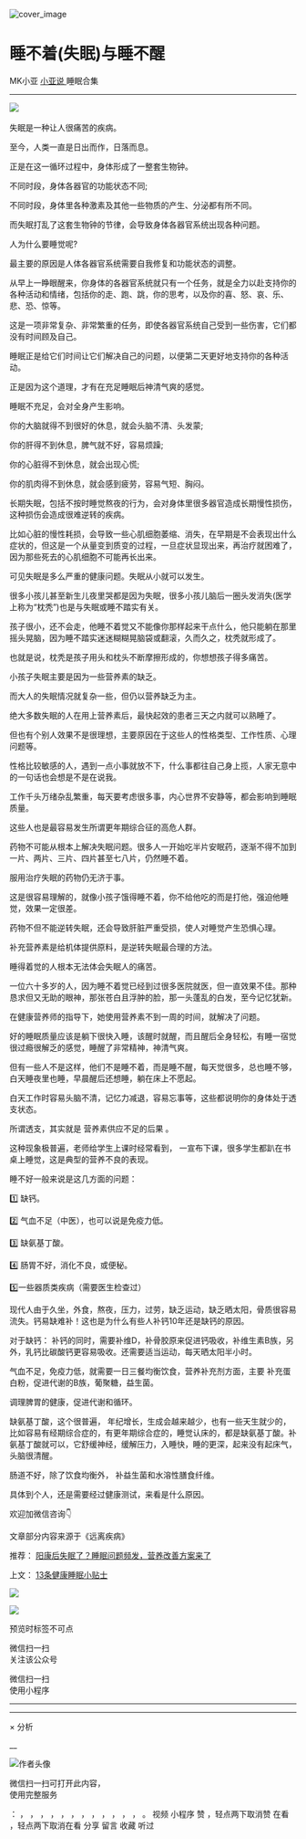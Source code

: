 ![cover_image](https://mmbiz.qpic.cn/mmbiz_jpg/A8SKDch4cJENKny2yGcenrT4NsJibNeJf1dMTRvgq3PTw89wk6b2PJL1sG63pVXcVuwHs7v4AnNH40NtLUl7QJQ/0?wx_fmt=jpeg)

#  睡不着(失眠)与睡不醒

MK小亚  [ 小亚说 ](https://mp.weixin.qq.com/mp/appmsgalbum?__biz=MzUxNDAwNTk0MQ==&action=getalbum&album_id=3089642634027024384#wechat_redirect) 睡眠合集

__ _ _ _ _

![](https://mmbiz.qpic.cn/mmbiz_jpg/A8SKDch4cJENKny2yGcenrT4NsJibNeJfEVLU9bAg7aaIUUHUT5PuE8Acz8lIGx6nxrpS4q9riczf4Ro18sGsmDQ/640?wx_fmt=jpeg)
​

  
失眠是一种让人很痛苦的疾病。

  

至今，人类一直是日出而作，日落而息。

  

正是在这一循环过程中，身体形成了一整套生物钟。

  

不同时段，身体各器官的功能状态不同;

不同时段，身体里各种激素及其他一些物质的产生、分泌都有所不同。

  

而失眠打乱了这套生物钟的节律，会导致身体各器官系统出现各种问题。

  
人为什么要睡觉呢?

  

最主要的原因是人体各器官系统需要自我修复和功能状态的调整。

  

从早上一睁眼醒来，你身体的各器官系统就只有一个任务，就是全力以赴支持你的各种活动和情绪，包括你的走、跑、跳，你的思考，以及你的喜、怒、哀、乐、悲、恐、惊等。

  

这是一项非常复杂、非常繁重的任务，即使各器官系统自己受到一些伤害，它们都没有时间顾及自己。

  

睡眠正是给它们时间让它们解决自己的问题，以便第二天更好地支持你的各种活动。

  

正是因为这个道理，才有在充足睡眠后神清气爽的感觉。

  

睡眠不充足，会对全身产生影响。

  

你的大脑就得不到很好的休息，就会头脑不清、头发蒙;

  

你的肝得不到休息，脾气就不好，容易烦躁;

  

你的心脏得不到休息，就会出现心慌;

  

你的肌肉得不到休息，就会感到疲劳，容易气短、胸闷。

  

长期失眠，包括不按时睡觉熬夜的行为，会对身体里很多器官造成长期慢性损伤，这种损伤会造成很难逆转的疾病。

  

比如心脏的慢性耗损，会导致一些心肌细胞萎缩、消失，在早期是不会表现出什么症状的，但这是一个从量变到质变的过程，一旦症状显现出来，再治疗就困难了，因为那些死去的心肌细胞不可能再长出来。

  
可见失眠是多么严重的健康问题。失眠从小就可以发生。

  

很多小孩儿甚至新生儿夜里哭都是因为失眠，很多小孩儿脑后一圈头发消失(医学上称为“枕秃”)也是与失眠或睡不踏实有关。

  

孩子很小，还不会走，他睡不着觉又不能像你那样起来干点什么，他只能躺在那里摇头晃脑，因为睡不踏实迷迷糊糊晃脑袋或翻滚，久而久之，枕秃就形成了。

也就是说，枕秃是孩子用头和枕头不断摩擦形成的，你想想孩子得多痛苦。

  

小孩子失眠主要是因为一些营养素的缺乏。

  

而大人的失眠情况就复杂一些，但仍以营养缺乏为主。

  

绝大多数失眠的人在用上营养素后，最快起效的患者三天之内就可以熟睡了。

  

但也有个别人效果不是很理想，主要原因在于这些人的性格类型、工作性质、心理问题等。

  

性格比较敏感的人，遇到一点小事就放不下，什么事都往自己身上揽，人家无意中的一句话也会想是不是在说我。

  

工作千头万绪杂乱繁重，每天要考虑很多事，内心世界不安静等，都会影响到睡眠质量。

  

这些人也是最容易发生所谓更年期综合征的高危人群。  

  

药物不可能从根本上解决失眠问题。很多人一开始吃半片安眠药，逐渐不得不加到一片、两片、三片、四片甚至七八片，仍然睡不着。

服用治疗失眠的药物仍无济于事。

  

这是很容易理解的，就像小孩子饿得睡不着，你不给他吃的而是打他，强迫他睡觉，效果一定很差。

  

药物不但不能逆转失眠，还会导致肝脏严重受损，使人对睡觉产生恐惧心理。

  
补充营养素是给机体提供原料，是逆转失眠最合理的方法。

  

睡得着觉的人根本无法体会失眠人的痛苦。

  

一位六十多岁的人，因为睡不着觉已经到过很多医院就医，但一直效果不佳。那种恳求但又无助的眼神，那张苍白且浮肿的脸，那一头蓬乱的白发，至今记忆犹新。

  

在健康营养师的指导下，她使用营养素不到一周的时间，就解决了问题。

  

好的睡眠质量应该是躺下很快入睡，该醒时就醒，而且醒后全身轻松，有睡一宿觉很过瘾很解乏的感觉，睡醒了非常精神，神清气爽。  

  

但有一些人不是这样，他们不是睡不着，而是睡不醒，每天觉很多，总也睡不够，白天睡夜里也睡，早晨醒后还想睡，躺在床上不愿起。

  

白天工作时容易头脑不清，记忆力减退，容易忘事等，这些都说明你的身体处于透支状态。

  

所谓透支，其实就是  营养素供应不足的后果  。

  

这种现象极普遍，老师给学生上课时经常看到，  一宣布下课，很多学生都趴在书桌上睡觉，这是典型的营养不良的表现。

  

睡不好一般来说是这几方面的问题：

  

1️⃣  缺钙。

2️⃣ 气血不足（中医），也可以说是免疫力低。

3️⃣ 缺氨基丁酸。

4️⃣ 肠胃不好，消化不良，或便秘。

5️⃣一些器质类疾病（需要医生检查过）

  

现代人由于久坐，外食，熬夜，压力，过劳，缺乏运动，缺乏晒太阳，骨质很容易流失。钙易缺难补！这也是为什么有些人补钙10年还是缺钙的原因。

  

对于缺钙：  补钙的同时，需要补维D，补骨胶原来促进钙吸收，补维生素B族，另外，乳钙比碳酸钙更容易吸收。还需要适当运动，每天晒太阳半小时。

  

气血不足，免疫力低，就需要一日三餐均衡饮食，营养补充剂方面，主要  补充蛋白粉，促进代谢的B族，葡聚糖，益生菌。

调理脾胃的健康，促进代谢和循环。

  

缺氨基丁酸，这个很普遍，
年纪增长，生成会越来越少，也有一些天生就少的，比如容易有经期综合症的，有更年期综合症的，睡觉认床的，都是缺氨基丁酸。补氨基丁酸就可以，它舒缓神经，缓解压力，入睡快，睡的更深，起来没有起床气，头脑很清醒。

  

肠道不好，除了饮食均衡外，  补益生菌和水溶性膳食纤维。

  

具体到个人，还是需要经过健康测试，来看是什么原因。

  

欢迎加微信咨询👇

  

  

文章部分内容来源于《远离疾病》

  

推荐： [ 阳康后失眠了？睡眠问题频发，营养改善方案来了
](https://mp.weixin.qq.com/s?__biz=MzUxNDAwNTk0MQ==&mid=2247484798&idx=1&sn=3da29f03914e9e25f8d1ddf10260219c&scene=21#wechat_redirect)  

上文： [ 13条健康睡眠小贴士
](https://mp.weixin.qq.com/s?__biz=MzUxNDAwNTk0MQ==&mid=2247484979&idx=1&sn=b56ff026f36df6ece9d821a6946cec69&scene=21#wechat_redirect)

![](https://mmbiz.qpic.cn/mmbiz_gif/b96CibCt70iaZ7Bia3Wm91cEuWhERXfCYjTia9tf7aMjVBNRETSa2NpGjCV6tyNvgCLos8LBgwEgxcwaIw8zdOsG7A/640?wx_fmt=gif)

![](https://mmbiz.qpic.cn/mmbiz_jpg/A8SKDch4cJEicCnqTxiatgGquhIicZ1wJ1Dth5YOOzoYV7U4N3HmiaO0vVAzjOpBVdtF0gnL632Fc7HqiaDmgveQDEw/640?wx_fmt=jpeg)

  

预览时标签不可点

微信扫一扫  
关注该公众号



微信扫一扫  
使用小程序

****



****



×  分析

__

![作者头像](http://mmbiz.qpic.cn/mmbiz_png/A8SKDch4cJE0KicTMyrVCx3VLqEgic5sJ1V5QeGZTibG9GLZlSCXSj5ByXNkib5PBrZVMkI41KKxgwE1K9gfypUeRg/0?wx_fmt=png)

微信扫一扫可打开此内容，  
使用完整服务

：  ，  ，  ，  ，  ，  ，  ，  ，  ，  ，  ，  ，  。  视频  小程序  赞  ，轻点两下取消赞  在看  ，轻点两下取消在看
分享  留言  收藏  听过

